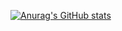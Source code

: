 [![Anurag's GitHub stats](https://github-readme-stats.vercel.app/api?username=H3h3QAQ&show_icons=true&theme=radical)](https://github.com/anuraghazra/github-readme-stats)
